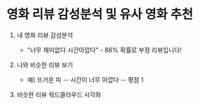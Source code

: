 # 영화 리뷰 감성분석 및 유사 영화 추천

1. 내 영화 리뷰 감성분석
    -  "너무 재미없다 시간아깝다" - 86% 확률로 부정 리뷰입니다!

2. 나와 비슷한 리뷰 보기
    - 예) 뜨거운 피 -- 시간이 너무 아깝다 -- 평점 1

3. 비슷한 리뷰 워드클라우드 시각화

